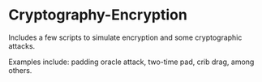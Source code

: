 # Cryptography-Encryption

Includes a few scripts to simulate encryption and some cryptographic attacks. 

Examples include: padding oracle attack, two-time pad, crib drag, among others. 
 
